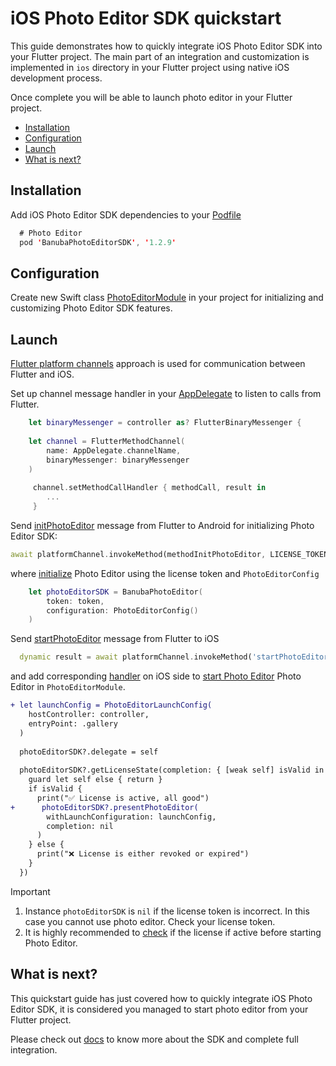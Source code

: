 # iOS Photo Editor SDK quickstart

This guide demonstrates how to quickly integrate iOS Photo Editor SDK into your Flutter project.
The main part of an integration and customization is implemented in ```ios``` directory
in your Flutter project using native iOS development process.

Once complete you will be able to launch photo editor in your Flutter project.

- [Installation](#Installation)
- [Configuration](#configuration)
- [Launch](#Launch)
- [What is next?](#What-is-next)

## Installation
Add iOS Photo Editor SDK dependencies to your [Podfile](../ios/Podfile)
```swift
  # Photo Editor
  pod 'BanubaPhotoEditorSDK', '1.2.9'
```

## Configuration
Create new Swift class [PhotoEditorModule](../ios/Runner/PhotoEditorModule.swift) in your project for initializing and customizing Photo Editor SDK features.

## Launch

[Flutter platform channels](https://docs.flutter.dev/development/platform-integration/platform-channels) approach is used for communication between Flutter and iOS.

Set up channel message handler in your [AppDelegate](../ios/Runner/AppDelegate.swift#L42) to listen to calls from Flutter.
```swift
    let binaryMessenger = controller as? FlutterBinaryMessenger {
            
    let channel = FlutterMethodChannel(
        name: AppDelegate.channelName,
        binaryMessenger: binaryMessenger
    )
            
     channel.setMethodCallHandler { methodCall, result in
        ... 
     }
```

Send [initPhotoEditor](../lib/main.dart#68) message from Flutter to Android for initializing Photo Editor SDK:

```dart
await platformChannel.invokeMethod(methodInitPhotoEditor, LICENSE_TOKEN);
```

where [initialize](../ios/Runner/PhotoEditorModule.swift#L17) Photo Editor using the license token and ```PhotoEditorConfig```
```swift
    let photoEditorSDK = BanubaPhotoEditor(
        token: token,
        configuration: PhotoEditorConfig()
    )
```

Send [startPhotoEditor](../lib/main.dart#L72) message from Flutter to iOS
```dart
  dynamic result = await platformChannel.invokeMethod('startPhotoEditor');
```
and add corresponding [handler](../ios/Runner/AppDelegate.swift#L113) on iOS side to [start Photo Editor](../ios/Runner/PhotoEditorModule.swift#L37) Photo Editor in ```PhotoEditorModule```.
```diff
+ let launchConfig = PhotoEditorLaunchConfig(
    hostController: controller,
    entryPoint: .gallery
  )
  
  photoEditorSDK?.delegate = self
        
  photoEditorSDK?.getLicenseState(completion: { [weak self] isValid in
    guard let self else { return }
    if isValid {
      print("✅ License is active, all good")
+      photoEditorSDK?.presentPhotoEditor(
        withLaunchConfiguration: launchConfig,
        completion: nil
      )
    } else {
      print("❌ License is either revoked or expired")
    }
  })
```

> [!IMPORTANT]  
> 1. Instance ```photoEditorSDK``` is ```nil``` if the license token is incorrect. In this case you cannot use photo editor. Check your license token.
> 2. It is highly recommended to [check](../ios/Runner/PhotoEditorModule.swift#L44) if the license if active before starting Photo Editor.

## What is next?
This quickstart guide has just covered how to quickly integrate iOS Photo Editor SDK,
it is considered you managed to start photo editor from your Flutter project.

Please check out [docs](https://docs.banuba.com/ve-pe-sdk/docs/ios/pe-requirements) to know more about the SDK and complete full integration.